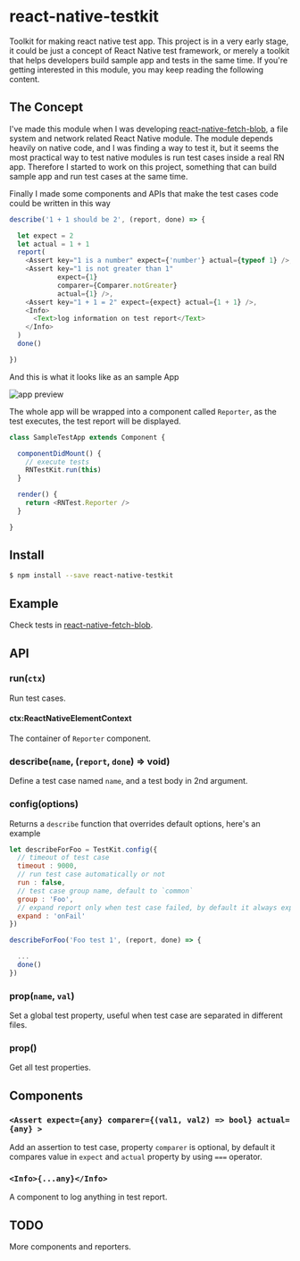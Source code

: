 # react-native-testkit

Toolkit for making react native test app. This project is in a very early stage, it could be just a concept of React Native test framework, or merely a toolkit that helps developers build sample app and tests in the same time. If you're getting interested in this module, you may keep reading the following content.

## The Concept

I've made this module when I was developing [react-native-fetch-blob](https://github.com/wkh237/react-native-fetch-blob), a file system and network related React Native module. The module depends heavily on native code, and I was finding a way to test it, but it seems the most practical way to test native modules is run test cases inside a real RN app. Therefore I started to work on this project, something that can build sample app and run test cases at the same time.

Finally I made some components and APIs that make the test cases code could be written in this way

```js
describe('1 + 1 should be 2', (report, done) => {

  let expect = 2
  let actual = 1 + 1
  report(
    <Assert key="1 is a number" expect={'number'} actual={typeof 1} />,
    <Assert key="1 is not greater than 1"
            expect={1}
            comparer={Comparer.notGreater}
            actual={1} />,
    <Assert key="1 + 1 = 2" expect={expect} actual={1 + 1} />,
    <Info>
      <Text>log information on test report</Text>
    </Info>
  )
  done()

})
```

And this is what it looks like as an sample App

![app preview](img/testkit-demo.gif)

The whole app will be wrapped into a component called `Reporter`, as the test executes, the test report will be displayed.

```js
class SampleTestApp extends Component {

  componentDidMount() {
    // execute tests
    RNTestKit.run(this)
  }

  render() {
    return <RNTest.Reporter />
  }

}
```

## Install

```sh
$ npm install --save react-native-testkit
```

## Example

Check tests in [react-native-fetch-blob](https://github.com/wkh237/react-native-fetch-blob/tree/master/test).

## API

### run(`ctx`)

Run test cases.

#### ctx:ReactNativeElementContext
The container of `Reporter` component.

### describe(`name`, (`report`, `done`) => void)

Define a test case named `name`, and a test body in 2nd argument.

### config(options)

Returns a `describe` function that overrides default options, here's an example

```js
let describeForFoo = TestKit.config({
  // timeout of test case
  timeout : 9000,
  // run test case automatically or not
  run : false,
  // test case group name, default to `common`
  group : 'Foo',
  // expand report only when test case failed, by default it always expands
  expand : 'onFail'
})

describeForFoo('Foo test 1', (report, done) => {

  ...
  done()
})

```

### prop(`name`, `val`)

Set a global test property, useful when test case are separated in different files.

### prop()

Get all test properties.


## Components

### `<Assert expect={any} comparer={(val1, val2) => bool} actual={any} >`

Add an assertion to test case, property `comparer` is optional, by default it compares value in `expect` and `actual` property by using `===` operator.

### `<Info>{...any}</Info>`

A component to log anything in test report.

## TODO

More components and reporters.
